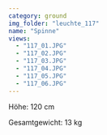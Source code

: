```yaml
---
category: ground
img_folder: "leuchte_117"
name: "Spinne"
views:
  - "117_01.JPG"
  - "117_02.JPG"
  - "117_03.JPG"
  - "117_04.JPG"
  - "117_05.JPG"
  - "117_06.JPG"
---
```


Höhe: 120 cm

Gesamtgewicht: 13 kg
